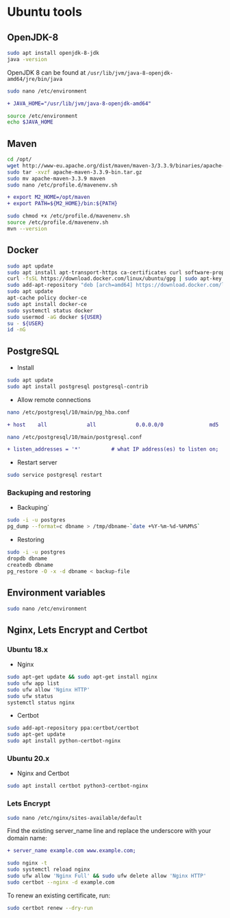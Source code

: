 # Ubuntu tools

## OpenJDK-8
```bash
sudo apt install openjdk-8-jdk
java -version
```

OpenJDK 8 can be found at `/usr/lib/jvm/java-8-openjdk-amd64/jre/bin/java`

```bash
sudo nano /etc/environment
```

```diff
+ JAVA_HOME="/usr/lib/jvm/java-8-openjdk-amd64"
```

```bash
source /etc/environment
echo $JAVA_HOME
```

## Maven
```bash
cd /opt/
wget http://www-eu.apache.org/dist/maven/maven-3/3.3.9/binaries/apache-maven-3.3.9-bin.tar.gz
sudo tar -xvzf apache-maven-3.3.9-bin.tar.gz
sudo mv apache-maven-3.3.9 maven
sudo nano /etc/profile.d/mavenenv.sh
```

```diff
+ export M2_HOME=/opt/maven
+ export PATH=${M2_HOME}/bin:${PATH}
```

```bash
sudo chmod +x /etc/profile.d/mavenenv.sh
source /etc/profile.d/mavenenv.sh
mvn --version
```

## Docker
```bash
sudo apt update
sudo apt install apt-transport-https ca-certificates curl software-properties-common
curl -fsSL https://download.docker.com/linux/ubuntu/gpg | sudo apt-key add -
sudo add-apt-repository "deb [arch=amd64] https://download.docker.com/linux/ubuntu bionic stable"
sudo apt update
apt-cache policy docker-ce
sudo apt install docker-ce
sudo systemctl status docker
sudo usermod -aG docker ${USER}
su - ${USER}
id -nG
```

## PostgreSQL
- Install
```bash
sudo apt update
sudo apt install postgresql postgresql-contrib
```
- Allow remote connections

```bash
nano /etc/postgresql/10/main/pg_hba.conf
```

```diff
+ host    all             all             0.0.0.0/0               md5
```

```bash
nano /etc/postgresql/10/main/postgresql.conf
```

```diff
+ listen_addresses = '*'          # what IP address(es) to listen on;
```

- Restart server
```bash
sudo service postgresql restart
```

### Backuping and restoring
- Backuping`
```bash
sudo -i -u postgres
pg_dump --format=c dbname > /tmp/dbname-`date +%Y-%m-%d-%H%M%S`
```

- Restoring
```bash
sudo -i -u postgres
dropdb dbname
createdb dbname
pg_restore -O -x -d dbname < backup-file
```

## Environment variables
```bash
sudo nano /etc/environment
```

## Nginx, Lets Encrypt and Certbot

### Ubuntu 18.x
- Nginx
```bash
sudo apt-get update && sudo apt-get install nginx
sudo ufw app list
sudo ufw allow 'Nginx HTTP'
sudo ufw status
systemctl status nginx
```

- Certbot
```bash
sudo add-apt-repository ppa:certbot/certbot
sudo apt-get update
sudo apt install python-certbot-nginx
```

### Ubuntu 20.x
- Nginx and Certbot
```bash
sudo apt install certbot python3-certbot-nginx
```

### Lets Encrypt
```bash
sudo nano /etc/nginx/sites-available/default
```

Find the existing server_name line and replace the underscore with your domain name:
```diff
+ server_name example.com www.example.com;
```

```bash
sudo nginx -t
sudo systemctl reload nginx
sudo ufw allow 'Nginx Full' && sudo ufw delete allow 'Nginx HTTP'
sudo certbot --nginx -d example.com
```

To renew an existing certificate, run:
```bash
sudo certbot renew --dry-run
```